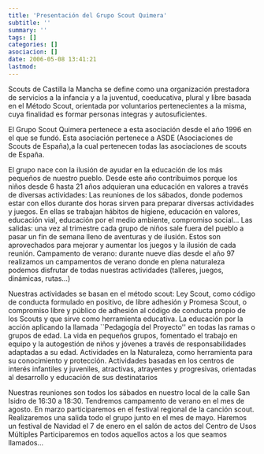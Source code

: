 ```yaml
---
title: 'Presentación del Grupo Scout Quimera'
subtitle: ''
summary: ''
tags: []
categories: []
asociacion: []
date: 2006-05-08 13:41:21
lastmod:
---
```


Scouts de Castilla la Mancha se define como una organización prestadora de servicios a la infancia y a la juventud, coeducativa, plural y libre basada en el Método Scout, orientada por voluntarios pertenecientes a la misma, cuya finalidad es formar personas integras y autosuficientes.

El Grupo Scout Quimera pertenece a esta asociación desde el año 1996 en el que se fundó. Esta asociación pertenece a ASDE (Asociaciones de Scouts de España),a la cual pertenecen todas las asociaciones de scouts de España.

El grupo nace con la ilusión de ayudar en la educación de los más pequeños de nuestro pueblo. Desde este año contribuimos porque los niños desde 6 hasta 21 años adquieran una educación en valores a través de diversas actividades:
Las reuniones de los sábados, donde podemos estar con ellos durante dos horas sirven para preparar diversas actividades y juegos. En ellas se trabajan hábitos de higiene, educación en valores, educación vial, educación por el medio ambiente, compromiso social...
Las salidas: una vez al trimestre cada grupo de niños sale fuera del pueblo a pasar un fin de semana lleno de aventuras y de ilusión. Estos son aprovechados para mejorar y aumentar los juegos y la ilusión de cada reunión.
Campamento de verano: durante nueve días desde el año 97 realizamos un campamentos de verano donde en plena naturaleza podemos disfrutar de todas nuestras actividades (talleres, juegos, dinámicas, rutas...)

Nuestras actividades se basan en el método scout:
Ley Scout, como código de conducta formulado en positivo, de libre adhesión y Promesa Scout, o compromiso libre y público de adhesión al código de conducta propio de los Scouts y que sirve como herramienta educativa.
La educación por la acción aplicando la llamada ``Pedagogía del Proyecto'' en todas las ramas o grupos de edad. La vida en pequeños grupos, fomentado el trabajo en equipo y la autogestión de niños y jóvenes a través de responsabilidades adaptadas a su edad.
Actividades en la Naturaleza, como herramienta para su conocimiento y protección.
Actividades basadas en los centros de interés infantiles y juveniles, atractivas, atrayentes y progresivas, orientadas al desarrollo y educación de sus destinatarios

Nuestras reuniones son todos los sábados en nuestro local de la calle San Isidro de 16:30 a 18:30.
Tendremos campamento de verano en el mes de agosto.
En marzo participaremos en el festival regional de la canción scout.
Realizaremos una salida todo el grupo junto en el mes de mayo.
Haremos un festival de Navidad el 7 de enero en el salón de actos del Centro de Usos Múltiples
Participaremos en todos aquellos actos a los que seamos llamados...